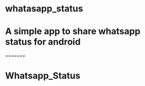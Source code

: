 
# whatasapp_status

# A simple app to share whatsapp status for android
=======
# Whatsapp_Status

